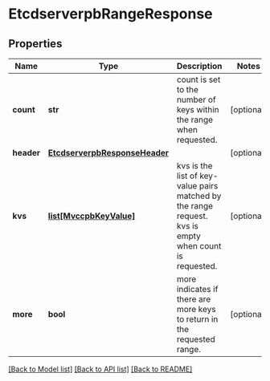 # EtcdserverpbRangeResponse

## Properties
Name | Type | Description | Notes
------------ | ------------- | ------------- | -------------
**count** | **str** | count is set to the number of keys within the range when requested. | [optional] 
**header** | [**EtcdserverpbResponseHeader**](EtcdserverpbResponseHeader.md) |  | [optional] 
**kvs** | [**list[MvccpbKeyValue]**](MvccpbKeyValue.md) | kvs is the list of key-value pairs matched by the range request. kvs is empty when count is requested. | [optional] 
**more** | **bool** | more indicates if there are more keys to return in the requested range. | [optional] 

[[Back to Model list]](../README.md#documentation-for-models) [[Back to API list]](../README.md#documentation-for-api-endpoints) [[Back to README]](../README.md)


